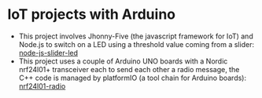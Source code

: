 IoT projects with Arduino
=========================

 - This project involves Jhonny-Five (the javascript framework for IoT) and Node.js to switch on a LED using a threshold value coming from a slider: [node-js-slider-led](./node-js-slider-led)
 - This project uses a couple of Arduino UNO boards with a Nordic nrf24l01+ transceiver each to send each other a radio message, the C++ code is managed by platformIO (a tool chain for Arduino boards): [nrf24l01-radio](./nrf24l01-radio)
